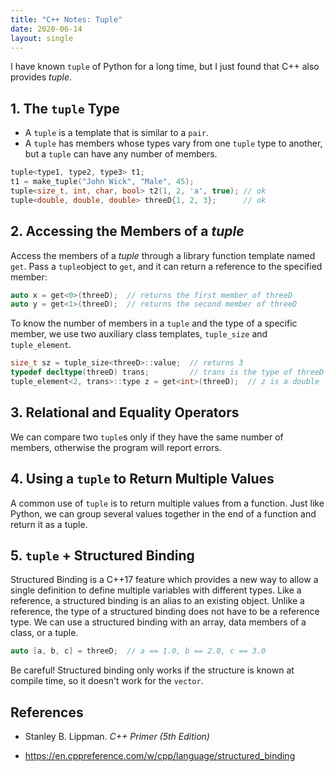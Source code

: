 ```yaml
---
title: "C++ Notes: Tuple"
date: 2020-06-14
layout: single
---
```


I have known `tuple​` of Python for a long time, but I just found that C++ also provides $tuple$.

## 1. The `tuple​` Type

- A `tuple` is a template that is similar to a `pair`.
- A `tuple` has members whose types vary from one `tuple` type to another, but a `tuple` can have any number of members.

``` c++
tuple<type1, type2, type3> t1;
t1 = make_tuple("John Wick", "Male", 45);
tuple<size_t, int, char, bool> t2(1, 2, 'a', true); // ok
tuple<double, double, double> threeD{1, 2, 3};      // ok
```



## 2. Accessing the Members of a $tuple$

Access the members of a $tuple$ through a library function template named `get`. Pass a  `tuple`object to `get`, and it can return a reference to the specified member:

```c++
auto x = get<0>(threeD);  // returns the first member of threeD
auto y = get<1>(threeD);  // returns the second member of threeD
```

To know the number of members in a `tuple` and the type of a specific member, we use two auxiliary class templates, `tuple_size` and `tuple_element`.

```c++
size_t sz = tuple_size<threeD>::value;  // returns 3
typedef decltype(threeD) trans;         // trans is the type of threeD
tuple_element<2, trans>::type z = get<int>(threeD);  // z is a double
```



## 3. Relational and Equality Operators

We can compare two `tuple`s only if they have the same number of members, otherwise the program will report errors.



## 4. Using a `tuple` to Return Multiple Values

A common use of `tuple` is to return multiple values from a function. Just like Python, we can group several values together in the end of a function and return it as a tuple.



## 5. `tuple` + Structured Binding

Structured Binding is a C++17 feature which provides a new way to allow a single definition to define multiple variables with different types. Like a reference, a structured binding is an alias to an existing object. Unlike a reference, the type of a structured binding does not have to be a reference type. We can use a structured binding with an array, data members of a class, or a tuple.

```c++
auto [a, b, c] = threeD;  // a == 1.0, b == 2.0, c == 3.0
```

Be careful! Structured binding only works if the structure is known at compile time, so it doesn't work for the `vector`.



## References

- Stanley B. Lippman. *C++ Primer (5th Edition)*

- https://en.cppreference.com/w/cpp/language/structured_binding
